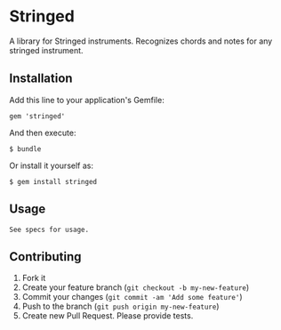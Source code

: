 # Stringed

A library for Stringed instruments. Recognizes chords and notes for any stringed instrument.

## Installation

Add this line to your application's Gemfile:

    gem 'stringed'

And then execute:

    $ bundle

Or install it yourself as:

    $ gem install stringed

## Usage

    See specs for usage.

## Contributing

1. Fork it
2. Create your feature branch (`git checkout -b my-new-feature`)
3. Commit your changes (`git commit -am 'Add some feature'`)
4. Push to the branch (`git push origin my-new-feature`)
5. Create new Pull Request. Please provide tests.
